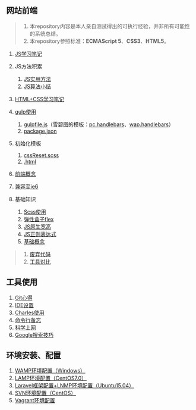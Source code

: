 ## 网站前端

>1. 本repository内容是本人亲自测试得出的可执行经验，并非所有可能性的系统总结。
>2. 本repository参照标准：**ECMAScript 5**、**CSS3**、**HTML5**。

1. [JS学习笔记](./网站前端/JS学习笔记)
2. JS方法积累

    1. [JS实用方法](./网站前端/JS方法积累/实用方法)
    2. [JS算法小结](./网站前端/JS方法积累/算法小结)
3. [HTML+CSS学习笔记](./网站前端/HTML+CSS学习笔记)
4. [gulp使用](./网站前端/gulp使用)

    1. [gulpfile.js](./网站前端/gulp使用/tools/gulpfile.js)（雪碧图的模板：[pc.handlebars](./网站前端/gulp使用/tools/pc.handlebars)、[wap.handlebars](./网站前端/gulp使用/tools/wap.handlebars)）
    2. [package.json](./网站前端/gulp使用/tools/package.json)
5. 初始化模板
        
    1. [cssReset.scss](./网站前端/初始化模板/cssReset.scss)
    2. [.html](./网站前端/初始化模板/html.html)
6. [前端概念](./网站前端/前端概念)
7. [兼容至ie6](./网站前端/兼容至ie6)
8. 基础知识

    1. [Scss使用](./网站前端/Scss使用)
    2. [弹性盒子flex](./网站前端/HTML+CSS学习笔记/弹性盒子.md)
    3. [JS原生宽高](./网站前端/JS学习笔记/JS原生宽高.md)
    4. [JS正则表达式](./网站前端/JS正则表达式)
    5. [基础概念](./网站前端/前端概念/基础概念.md)
>1. [废弃代码](./网站前端/JS方法积累/废弃代码)
>2. [工具对比](./网站前端/前端概念/工具对比.md)

## 工具使用
1. [Git心得](./工具使用/Git心得)
2. [IDE设置](./工具使用/IDE设置)
3. [Charles使用](./工具使用/Charles使用)
4. [命令行备忘](./工具使用/命令行备忘)
5. [科学上网](./工具使用/科学上网)
6. [Google搜索技巧](./工具使用/Google搜索技巧)

## 环境安装、配置
1. [WAMP环境配置（Windows）](./环境安装、配置/WAMP环境配置（Windows）)
2. [LAMP环境配置（CentOS7.0）](./环境安装、配置/LAMP环境配置（CentOS7.0）)
3. [Laravel框架配置+LNMP环境配置（Ubuntu15.04）](./环境安装、配置/Laravel框架配置+LNMP环境配置（Ubuntu15.04）)
4. [SVN环境配置（CentOS）](./环境安装、配置/SVN环境配置（CentOS）)
5. [Vagrant环境配置](./环境安装、配置/Vagrant环境配置)